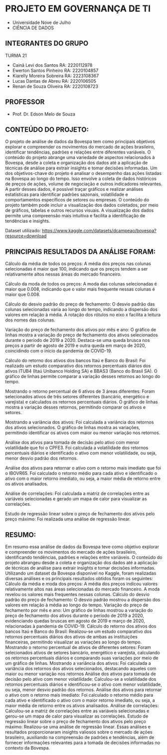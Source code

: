 # PROJETO EM GOVERNANÇA DE TI

* Universidade Nove de Julho
* CIÊNCIA DE DADOS

## INTEGRANTES DO GRUPO
  
TURMA 21
* Cainã Levi dos Santos RA: 2220112978
* Ewerton Santos Pinheiro RA: 2220104857
* Kiarelly Moreira Sobreira RA: 2223108367
* Lucas Dantas de Abreu RA: 2220106505
* Renan de Souza Oliveira RA: 2220108723

## PROFESSOR

* Prof. Dr. Edson Melo de Souza

## CONTEÚDO DO PROJETO:

O projeto de análise de dados da Bovespa tem como principais objetivos explorar e compreender os movimentos do mercado de ações brasileiro, identificar tendências, padrões e relações entre diferentes variáveis. O conteúdo do projeto abrange uma variedade de aspectos relacionados à Bovespa, desde a coleta e organização dos dados até a aplicação de técnicas de análise para extrair insights e tomar decisões informadas.
Um dos objetivos-chave do projeto é analisar o desempenho das ações listadas na Bovespa ao longo do tempo. Isso envolve a coleta de dados históricos de preços de ações, volume de negociação e outros indicadores relevantes. A partir desses dados, é possível traçar gráficos e realizar análises estatísticas para identificar padrões sazonais, volatilidade e comportamentos específicos de setores ou empresas.
O conteúdo do projeto também pode incluir a visualização dos dados coletados, por meio de gráficos, tabelas e outros recursos visuais. A visualização dos dados permite uma compreensão mais intuitiva e facilita a identificação de tendências e insights.

Dataset utilizado: https://www.kaggle.com/datasets/dcampeao/bovespa?resource=download

## PRINCIPAIS RESULTADOS DA ANÁLISE FORAM: 

Cálculo da média de todos os preços: A média dos preços nas colunas selecionadas é maior que 100, indicando que os preços tendem a ser relativamente altos nessas áreas do mercado financeiro.

Cálculo da moda de todos os preços: A moda das colunas selecionadas é maior que 0.008, indicando que o valor mais frequente nessas colunas é maior que 0.008.

Cálculo do desvio padrão do preço de fechamento: O desvio padrão das colunas selecionadas varia ao longo do tempo, indicando a dispersão dos valores em relação à média. A rotação dos rótulos no eixo x facilita a leitura dos nomes das colunas.

Variação do preço de fechamento dos ativos por mês e ano: O gráfico de linhas mostra a variação do preço de fechamento dos ativos selecionados durante o período de 2019 a 2020. Destaca-se uma queda brusca nos preços a partir de agosto de 2019 e outra queda em março de 2020, coincidindo com o início da pandemia de COVID-19.

Cálculo do retorno dos ativos dos bancos Itaú e Banco do Brasil: Foi realizado um estudo comparativo dos retornos percentuais diários dos ativos ITUB4 (Itaú Unibanco Holding SA) e BBAS3 (Banco do Brasil SA). O gráfico de linhas permite comparar a variação desses retornos ao longo do tempo.

Mostrando o retorno percentual de 6 ativos de 3 áreas diferentes: Foram selecionados ativos de três setores diferentes (bancário, energético e varejista) e calculados os retornos percentuais diários. O gráfico de linhas mostra a variação desses retornos, permitindo comparar os ativos e setores.

Mostrando a variância dos ativos: Foi calculada a variância dos retornos dos ativos selecionados. O gráfico de linhas mostra as variações, permitindo identificar os ativos com maior ou menor variação nos retornos.

Análise dos ativos para tomada de decisão pelo ativo com menor volatilidade que foi o CPFE3. Foi calculada a volatilidade dos retornos percentuais diários e identificado o ativo com menor volatilidade, ou seja, menor desvio padrão dos retornos.

Análise dos ativos para retornar o ativo com o retorno mais imediato que foi o IBOVR65. Foi calculado o retorno médio para cada ativo e identificado o ativo com o maior retorno imediato, ou seja, a maior média de retorno entre os ativos analisados.

Análise de correlações: Foi calculada a matriz de correlações entre as variáveis selecionadas e gerado um mapa de calor para visualizar as correlações.

Estudo de regressão linear sobre o preço de fechamento dos ativos pelo preço máximo: Foi realizada uma análise de regressão linear.

## RESUMO:

Em resumo essa análise de dados da Bovespa teve como objetivo explorar e compreender os movimentos do mercado de ações brasileiro, identificando tendências, padrões e relações entre variáveis. O conteúdo do projeto abrangeu desde a coleta e organização dos dados até a aplicação de técnicas de análise para extrair insights e tomar decisões informadas.
Utilizando um dataset da Bovespa disponível no Kaggle, foram realizadas diversas análises e os principais resultados obtidos foram os seguintes:
Cálculo da média e moda dos preços: A média dos preços indicou valores relativamente altos nas áreas selecionadas do mercado financeiro. A moda revelou os valores mais frequentes nessas colunas.
Cálculo do desvio padrão do preço de fechamento: O desvio padrão mostrou a dispersão dos valores em relação à média ao longo do tempo.
Variação do preço de fechamento por mês e ano: Um gráfico de linhas mostrou a variação do preço de fechamento dos ativos durante o período de 2019 a 2020, evidenciando quedas bruscas em agosto de 2019 e março de 2020, relacionadas à pandemia de COVID-19.
Cálculo do retorno dos ativos dos bancos Itaú e Banco do Brasil: Realizou-se um estudo comparativo dos retornos percentuais diários dos ativos de ambas as instituições financeiras, permitindo visualizar as variações ao longo do tempo.
Mostrando o retorno percentual de ativos de diferentes setores: Foram selecionados ativos de setores bancário, energético e varejista, calculando os retornos percentuais diários e comparando suas variações por meio de um gráfico de linhas.
Mostrando a variância dos ativos: Foi calculada a variância dos retornos dos ativos selecionados, destacando aqueles com maior ou menor variação nos retornos
Análise dos ativos para tomada de decisão pelo ativo com menor volatilidade: Calculou-se a volatilidade dos retornos percentuais diários e identificou-se o ativo com menor volatilidade, ou seja, menor desvio padrão dos retornos.
Análise dos ativos para retornar o ativo com o retorno mais imediato: Foi calculado o retorno médio para cada ativo e identificado o ativo com o maior retorno imediato, ou seja, a maior média de retorno entre os ativos analisados.
Análise de correlações: Calculou-se a matriz de correlações entre as variáveis selecionadas e gerou-se um mapa de calor para visualizar as correlações.
Estudo de regressão linear sobre o preço de fechamento dos ativos pelo preço máximo: Realizou-se uma análise de regressão linear.
Essas análises e resultados proporcionaram insights valiosos sobre o mercado de ações brasileiro, auxiliando na compreensão de padrões e tendências, além de fornecer informações relevantes para a tomada de decisões informadas no contexto da Bovespa.